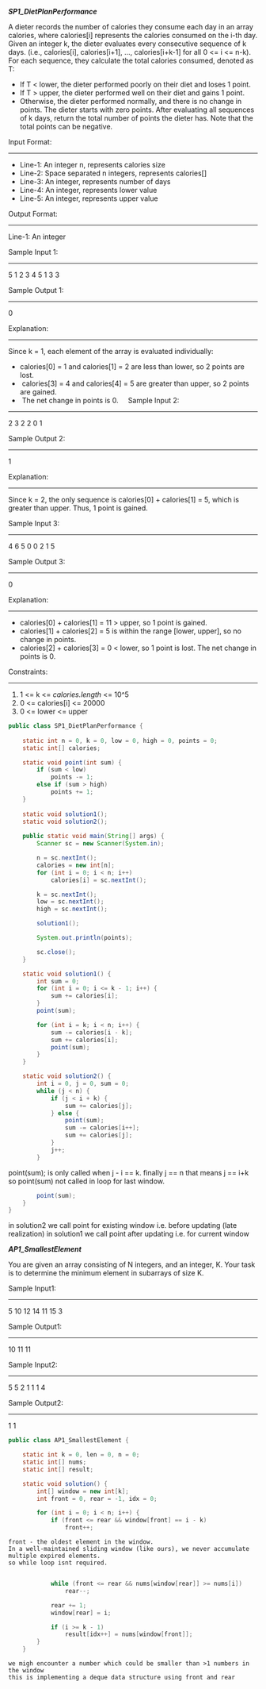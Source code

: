 ***SP1_DietPlanPerformance***

A dieter records the number of calories they consume each day in an array calories,
where calories[i] represents the calories consumed on the i-th day.
Given an integer k, the dieter evaluates every consecutive sequence of k days.
(i.e., calories[i], calories[i+1], ..., calories[i+k-1] for all 0 <= i <= n-k).
For each sequence, they calculate the total calories consumed, denoted as T:
* If T < lower, the dieter performed poorly on their diet and loses 1 point.
* If T > upper, the dieter performed well on their diet and gains 1 point.
* Otherwise, the dieter performed normally, and there is no change in points.
The dieter starts with zero points. After evaluating all sequences of k days, return the total number of points the dieter has.
Note that the total points can be negative.

Input Format:
***
* Line-1: An integer n, represents calories size
* Line-2: Space separated n integers, represents calories[]
* Line-3: An integer, represents number of days
* Line-4: An integer, represents lower value
* Line-5: An integer, represents upper value

Output Format:
***
Line-1: An integer 

Sample Input 1:
***
5
1 2 3 4 5
1
3
3

Sample Output 1:
***
0

Explanation:
***
Since k = 1, each element of the array is evaluated individually:
*  calories[0] = 1 and calories[1] = 2 are less than lower, so 2 points are lost.
*  calories[3] = 4 and calories[4] = 5 are greater than upper, so 2 points are gained.
*  The net change in points is 0.
   
Sample Input 2:
***
2
3 2
2
0
1  

Sample Output 2:
***
1

Explanation:
***
Since k = 2, the only sequence is calories[0] + calories[1] = 5, which is greater than upper.
Thus, 1 point is gained.
 
Sample Input 3:
***
4
6 5 0 0
2
1
5

Sample Output 3:
***
0

Explanation:
***
* calories[0] + calories[1] = 11 > upper, so 1 point is gained.
* calories[1] + calories[2] = 5 is within the range [lower, upper], so no change in points.
* calories[2] + calories[3] = 0 < lower, so 1 point is lost.
The net change in points is 0.

Constraints:
***
1) 1 <= k <= *calories.length* <= 10^5
2) 0 <= calories[i] <= 20000
3) 0 <= lower <= upper

```java
public class SP1_DietPlanPerformance {
	
	static int n = 0, k = 0, low = 0, high = 0, points = 0;
    static int[] calories;

    static void point(int sum) {
        if (sum < low)
            points -= 1;
        else if (sum > high)
            points += 1;
    }
    
    static void solution1();
    static void solution2();
    
    public static void main(String[] args) {
        Scanner sc = new Scanner(System.in);

        n = sc.nextInt();
        calories = new int[n];
        for (int i = 0; i < n; i++)
            calories[i] = sc.nextInt();

        k = sc.nextInt();
        low = sc.nextInt();
        high = sc.nextInt();

        solution1();

        System.out.println(points);

        sc.close();
    }

	static void solution1() {
        int sum = 0;
        for (int i = 0; i <= k - 1; i++) {
            sum += calories[i];
        }
        point(sum);

        for (int i = k; i < n; i++) {
            sum -= calories[i - k];
            sum += calories[i];
            point(sum);
        }
    }
```

```java
	static void solution2() {
	    int i = 0, j = 0, sum = 0;
		while (j < n) {
	        if (j < i + k) {
				sum += calories[j];
		    } else {
		        point(sum);
	            sum -= calories[i++];
	            sum += calories[j];
			}
		    j++;
		}
```
point(sum); is only called when  j - i == k. 
finally j == n that means j == i+k so point(sum) not called in loop for last window.
```java
        point(sum);
    }
}    
```

in solution2 we call point for existing window i.e. before updating (late realization)
in solution1 we call point  after updating i.e. for current window


***AP1_SmallestElement***

You are given an array consisting of N integers, and an integer, K.
Your task is to determine the minimum element in subarrays of size K.

Sample Input1:
***
5
10 12 14 11 15
3

Sample Output1:
***
10 11 11

Sample Input2:
***
5
5 2 1 1 1
4

Sample Output2:
***
1 1

```java
public class AP1_SmallestElement {  

    static int k = 0, len = 0, n = 0;
    static int[] nums;
    static int[] result;

    static void solution() {
        int[] window = new int[k];
        int front = 0, rear = -1, idx = 0;

        for (int i = 0; i < n; i++) {
            if (front <= rear && window[front] == i - k)
                front++;
```

	front - the oldest element in the window.
	In a well-maintained sliding window (like ours), we never accumulate multiple expired elements. 
	so while loop isnt required.
  
```java

            while (front <= rear && nums[window[rear]] >= nums[i])
                rear--;  

            rear += 1;
            window[rear] = i;

            if (i >= k - 1)
                result[idx++] = nums[window[front]];
        }
    }
```
	we migh encounter a number which could be smaller than >1 numbers in the window
	this is implementing a deque data structure using front and rear 